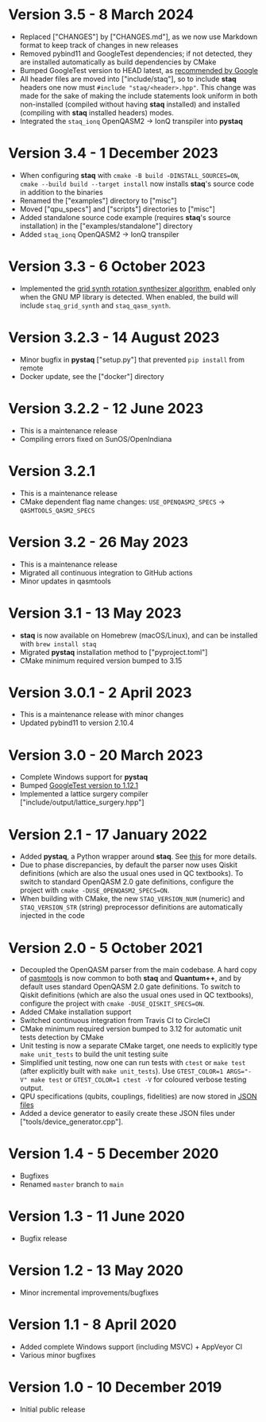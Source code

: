 # Version 3.5 - 8 March 2024

- Replaced ["CHANGES"] by ["CHANGES.md"],
  as we now use Markdown format to keep track of changes in new releases
- Removed pybind11 and GoogleTest dependencies; if not detected, they are
  installed automatically as build dependencies by CMake
- Bumped GoogleTest version to HEAD latest, as
  [recommended by Google](https://github.com/google/googletest?tab=readme-ov-file#live-at-head)
- All header files are moved into ["include/staq"], so to include **staq**
  headers one now must `#include "staq/<header>.hpp"`. This change was made for
  the sake of making the include statements look uniform in both non-installed
  (compiled without having **staq** installed) and installed
  (compiling with **staq** installed headers) modes.
- Integrated the `staq_ionq` OpenQASM2 -> IonQ transpiler into **pystaq**

# Version 3.4 - 1 December 2023

- When configuring **staq** with `cmake -B build -DINSTALL_SOURCES=ON`,
  `cmake --build build --target install` now installs **staq**'s source code in
  addition to the binaries
- Renamed the ["examples"] directory to ["misc"]
- Moved ["qpu_specs"] and ["scripts"] directories to ["misc"]
- Added standalone source code example (requires **staq**'s source
  installation) in the ["examples/standalone"] directory
- Added `staq_ionq` OpenQASM2 -> IonQ transpiler

# Version 3.3 - 6 October 2023

- Implemented the
  [grid synth rotation synthesizer algorithm](https://arxiv.org/abs/1403.2975),
  enabled only when the GNU MP library
  is detected. When enabled, the build will include `staq_grid_synth` and
  `staq_qasm_synth`.

# Version 3.2.3 - 14 August 2023

- Minor bugfix in **pystaq** ["setup.py"] that prevented `pip install`
  from remote
- Docker update, see the ["docker"] directory

# Version 3.2.2 - 12 June 2023

- This is a maintenance release
- Compiling errors fixed on SunOS/OpenIndiana

# Version 3.2.1

- This is a maintenance release
- CMake dependent flag name changes:
  `USE_OPENQASM2_SPECS` -> `QASMTOOLS_QASM2_SPECS`

# Version 3.2 - 26 May 2023

- This is a maintenance release
- Migrated all continuous integration to GitHub actions
- Minor updates in qasmtools

# Version 3.1 - 13 May 2023

- **staq** is now available on Homebrew (macOS/Linux), and can be installed
  with `brew install staq`
- Migrated **pystaq** installation method to ["pyproject.toml"]
- CMake minimum required version bumped to 3.15

# Version 3.0.1 - 2 April 2023

- This is a maintenance release with minor changes
- Updated pybind11 to version 2.10.4

# Version 3.0 - 20 March 2023

- Complete Windows support for **pystaq**
- Bumped
  [GoogleTest version to 1.12.1](https://github.com/google/googletest/commit/58d77fa8070e8cec2dc1ed015d66b454c8d78850)
- Implemented a lattice surgery compiler ["include/output/lattice_surgery.hpp"]

# Version 2.1 - 17 January 2022

- Added **pystaq**, a Python wrapper around **staq**. See
  [this](https://github.com/softwareQinc/staq/wiki/pystaq) for more details.
- Due to phase discrepancies, by default the parser now uses Qiskit definitions
  (which are also the usual ones used in QC textbooks). To switch to standard
  OpenQASM 2.0 gate definitions, configure the project with
  `cmake -DUSE_OPENQASM2_SPECS=ON`.
- When building with CMake, the new `STAQ_VERSION_NUM` (numeric) and
  `STAQ_VERSION_STR` (string) preprocessor definitions are automatically
  injected in the code

# Version 2.0 - 5 October 2021

- Decoupled the OpenQASM parser from the main codebase. A hard copy of
  [qasmtools](https://github.com/softwareQinc/qasmtools) is now common to both
  **staq** and **Quantum++**, and by default uses standard OpenQASM 2.0 gate
  definitions. To switch to Qiskit definitions (which are also the usual ones
  used in QC textbooks), configure the project with
  `cmake -DUSE_QISKIT_SPECS=ON`.
- Added CMake installation support
- Switched continuous integration from Travis CI to CircleCI
- CMake minimum required version bumped to 3.12 for automatic unit tests
  detection by CMake
- Unit testing is now a separate CMake target, one needs to explicitly type
  `make unit_tests` to build the unit testing suite
- Simplified unit testing, now one can run tests with `ctest` or `make test`
  (after explicitly built with `make unit_tests`). Use
  `GTEST_COLOR=1 ARGS="-V" make test` or `GTEST_COLOR=1 ctest -V` for coloured
  verbose testing output.
- QPU specifications (qubits, couplings, fidelities) are now stored in
  [JSON files](https://github.com/softwareQinc/staq/tree/main/misc/qpu_specs)
- Added a device generator to easily create these JSON files under
  ["tools/device_generator.cpp"].

# Version 1.4 - 5 December 2020

- Bugfixes
- Renamed `master` branch to `main`

# Version 1.3 - 11 June 2020

- Bugfix release

# Version 1.2 - 13 May 2020

- Minor incremental improvements/bugfixes

# Version 1.1 - 8 April 2020

- Added complete Windows support (including MSVC) + AppVeyor CI
- Various minor bugfixes

# Version 1.0 - 10 December 2019

- Initial public release
